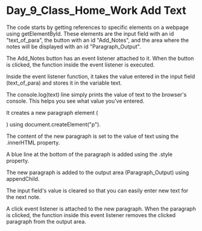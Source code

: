 # Day_9_Class_Home_Work Add Text

The code starts by getting references to specific elements on a webpage using getElementById. These elements are the input field with an id "text_of_para", the button with an id "Add_Notes", and the area where the notes will be displayed with an id "Paragraph_Output".

The Add_Notes button has an event listener attached to it. When the button is clicked, the function inside the event listener is executed.

Inside the event listener function, it takes the value entered in the input field (text_of_para) and stores it in the variable text.

The console.log(text) line simply prints the value of text to the browser's console. This helps you see what value you've entered.

It creates a new paragraph element (<p>) using document.createElement("p").

The content of the new paragraph is set to the value of text using the .innerHTML property.

A blue line at the bottom of the paragraph is added using the .style property.

The new paragraph is added to the output area (Paragraph_Output) using appendChild.

The input field's value is cleared so that you can easily enter new text for the next note.

A click event listener is attached to the new paragraph. When the paragraph is clicked, the function inside this event listener removes the clicked paragraph from the output area.
